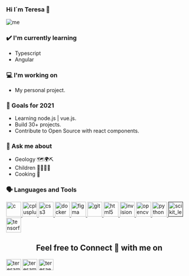 ### Hi I´m Teresa 👋


![me](https://user-images.githubusercontent.com/75627557/114272563-fd9fd300-9a16-11eb-8e69-bfadbc1486b0.jpg)

<!-- Create a tabular data for blog posts-->
### ✔️ I'm currently learning
- Typescript
- Angular

### 💻 I'm working on
- My personal project.


### 🌱 Goals for 2021
- Learning node.js | vue.js.
- Build 30+ projects.
- Contribute to Open Source with react components.

### 💭 Ask me about
- Geology 🗺🌍⛏ 
- Children 👨‍👩‍👧‍👦
- Cooking 🥘
<!-- 
### 🌴 Fun facts
- Trying to explore the mysteries.
- Congratualtions on making through the shell.-->

### 🗣 Languages and Tools

<p align="left"> <a href="https://www.cprogramming.com/" target="_blank"> <img src="https://devicons.github.io/devicon/devicon.git/icons/c/c-original.svg" alt="c" width="40" height="40"/> </a> <a href="https://www.w3schools.com/cpp/" target="_blank"> <img src="https://devicons.github.io/devicon/devicon.git/icons/cplusplus/cplusplus-original.svg" alt="cplusplus" width="40" height="40"/> </a> <a href="https://www.w3schools.com/css/" target="_blank"> <img src="https://devicons.github.io/devicon/devicon.git/icons/css3/css3-original-wordmark.svg" alt="css3" width="40" height="40"/> </a> <a href="https://www.docker.com/" target="_blank"> <img src="https://devicons.github.io/devicon/devicon.git/icons/docker/docker-original-wordmark.svg" alt="docker" width="40" height="40"/> </a> <a href="https://www.figma.com/" target="_blank"> <img src="https://www.vectorlogo.zone/logos/figma/figma-icon.svg" alt="figma" width="40" height="40"/> </a> <a href="https://git-scm.com/" target="_blank"> <img src="https://www.vectorlogo.zone/logos/git-scm/git-scm-icon.svg" alt="git" width="40" height="40"/> </a> <a href="https://www.w3.org/html/" target="_blank"> <img src="https://devicons.github.io/devicon/devicon.git/icons/html5/html5-original-wordmark.svg" alt="html5" width="40" height="40"/> </a> <a href="https://www.invisionapp.com/" target="_blank"> <img src="https://www.vectorlogo.zone/logos/invisionapp/invisionapp-icon.svg" alt="invision" width="40" height="40"/> </a> <a href="https://opencv.org/" target="_blank"> <img src="https://www.vectorlogo.zone/logos/opencv/opencv-icon.svg" alt="opencv" width="40" height="40"/> </a> <a href="https://www.python.org" target="_blank"> <img src="https://devicons.github.io/devicon/devicon.git/icons/python/python-original.svg" alt="python" width="40" height="40"/> </a> <a href="" target="_blank"> <img src="https://upload.wikimedia.org/wikipedia/commons/0/05/Scikit_learn_logo_small.svg" alt="scikit_learn" width="40" height="40"/> </a> <a href="https://www.tensorflow.org" target="_blank"> <img src="https://www.vectorlogo.zone/logos/tensorflow/tensorflow-icon.svg" alt="tensorflow" width="40" height="40"/> </a> </p>


<p>    </p>


<h2 align="center">Feel free to Connect 👥 with me on</h2>
<p align="center">


<a href="https://www.linkedin.com/in/teresamarfer" target="blank"><img align="center" src="https://cdn.jsdelivr.net/npm/simple-icons@3.0.1/icons/linkedin.svg" alt="teresamarfer" height="30" width="40" /></a>
<a href="https://twitter.com/teresamarfer" target="blank"><img align="center" src="https://cdn.jsdelivr.net/npm/simple-icons@3.0.1/icons/twitter.svg" alt="teresamarfer" height="30" width="40" /></a>
<a href="mailto:teresamf64@gmail.com" target="blank"><img align="center" src="https://cdn.jsdelivr.net/npm/simple-icons@3.0.1/icons/gmail.svg" alt="teresaemail" height="30" width="40" /></a>

</p>

<!--
**TeresaMartinezFernandez/TeresaMartinezFernandez** is a ✨ _special_ ✨ repository because its `README.md` (this file) appears on your GitHub profile.



